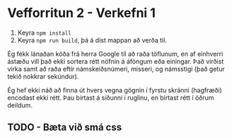 # Vefforritun 2 - Verkefni 1

1. Keyra `npm install`
2. Keyra `npm run build`, þá á dist mappan að verða til.

Ég fékk lánaðan kóða frá herra Google til að raða töflunum, en af einhverri ástæðu vill það ekki sortera rétt nöfnin á áföngum eða einingar. Það virðist virka samt að raða eftir námskeiðsnúmeri, misseri, og námsstigi (það getur tekið nokkrar sekúndur).

Ég hef ekki náð að finna út hvers vegna gögnin í fyrstu skránni (hagfræði) encodast ekki rétt.
Þau birtast á síðunni í ruglinu, en birtast rétt í öðrum deildum.

## TODO - Bæta við smá css
